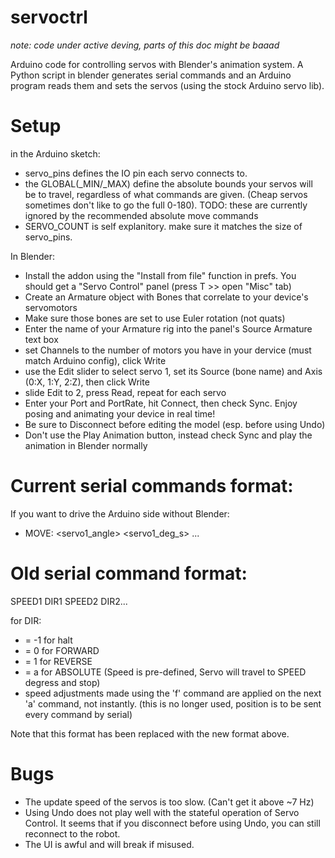 # servoctrl

*note: code under active deving, parts of this doc might be baaad*

Arduino code for controlling servos with Blender's animation system.
A Python script in blender generates serial commands and an Arduino program reads them and sets the servos (using the stock Arduino servo lib).

# Setup

in the Arduino sketch:
* servo_pins defines the IO pin each servo connects to.
* the GLOBAL(_MIN/_MAX) define the absolute bounds your servos will be 
     to travel, regardless of what commands are given. (Cheap servos
     sometimes don't like to go the full 0-180). TODO: these are currently
     ignored by the recommended absolute move commands
* SERVO_COUNT is self explanitory. make sure it matches the size of servo_pins.

In Blender:
* Install the addon using the "Install from file" function in prefs. You should get a "Servo Control" panel (press T >> open "Misc" tab) 
* Create an Armature object with Bones that correlate to your device's servomotors
* Make sure those bones are set to use Euler rotation (not quats)
* Enter the name of your Armature rig into the panel's Source Armature text box
* set Channels to the number of motors you have in your dervice (must match Arduino config), click Write
* use the Edit slider to select servo 1, set its Source (bone name) and Axis (0:X, 1:Y, 2:Z), then click Write
* slide Edit to 2, press Read, repeat for each servo
* Enter your Port and PortRate, hit Connect, then check Sync. Enjoy posing and animating your device in real time!
* Be sure to Disconnect before editing the model (esp. before using Undo)
* Don't use the Play Animation button, instead check Sync and play the animation in Blender normally

# Current serial commands format:

If you want to drive the Arduino side without Blender:
* MOVE: <servo1_angle> <servo1_deg_s> ...

# Old serial command format:

SPEED1 DIR1 SPEED2 DIR2...

for DIR:
* = -1 for halt
* = 0 for FORWARD
* = 1 for REVERSE
* = a for ABSOLUTE (Speed is pre-defined, Servo will travel to SPEED degress and stop)
* speed adjustments made using the 'f' command are applied on the next 'a'
     command, not instantly. (this is no longer used, position is to be sent every command by serial)

Note that this format has been replaced with the new format above.

# Bugs

* The update speed of the servos is too slow. (Can't get it above ~7 Hz)
* Using Undo does not play well with the stateful operation of Servo Control. It seems that if you disconnect before using Undo, you can still reconnect to the robot.
* The UI is awful and will break if misused.
